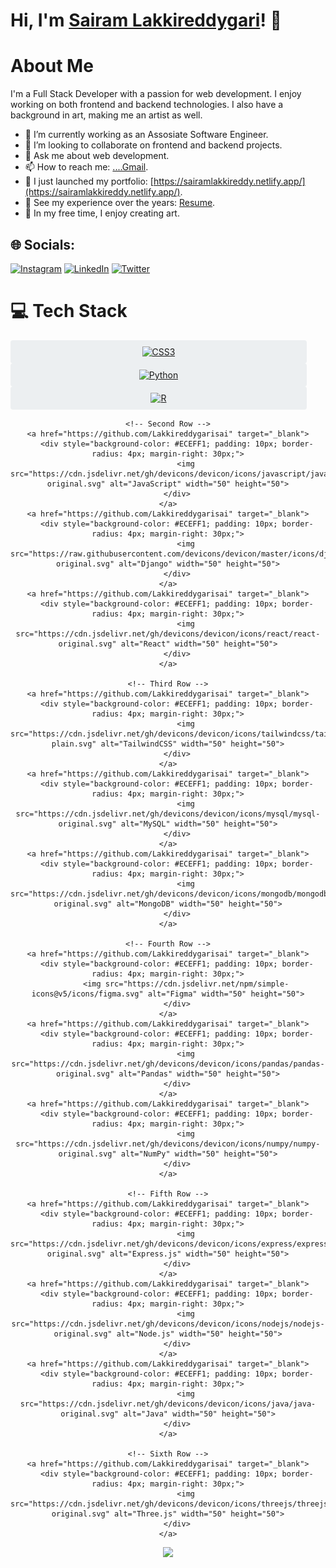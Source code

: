 # Hi, I'm [Sairam Lakkireddygari](https://sairamlakkireddy.netlify.app/)! 👋

<!--
**Lakkireddygarisai/Lakkireddygarisai** is a ✨ _special_ ✨ repository because its `README.md` (this file) appears on your GitHub profile.

Here are some ideas to get you started:

- 🔭 I’m currently working on ...
- 🌱 I’m currently learning ...
- 👯 I’m looking to collaborate on ...
- 🤔 I’m looking for help with ...
- 💬 Ask me about ...
- 📫 How to reach me: ...
- 😄 Pronouns: ...
- ⚡ Fun fact: ...
<img src="https://cdn.jsdelivr.net/npm/simple-icons@4.4.0/icons/django.svg" alt="Django" width="30" height="30">
-->
 # About Me
I'm a Full Stack Developer with a passion for web development. I enjoy working on both frontend and backend technologies. I also have a background in art, making me an artist as well.

- 🔭 I’m currently working as an Assosiate Software Engineer.
- 👯 I’m looking to collaborate on frontend and backend projects.
- 💬 Ask me about web development.
- 📫 How to reach me: [....Gmail](sairamsairamvivek@gmail.com).
- 🔭 I just launched my portfolio: [https://sairamlakkireddy.netlify.app/](https://sairamlakkireddy.netlify.app/).
- 💼 See my experience over the years: [Resume](https://drive.google.com/drive/u/0/my-drive).
- 🎨 In my free time, I enjoy creating art.

## 🌐 Socials:
[![Instagram](https://img.shields.io/badge/Instagram-%23E4405F.svg?logo=Instagram&logoColor=white)](https://instagram.com/https://www.instagram.com/sai_single1/) [![LinkedIn](https://img.shields.io/badge/LinkedIn-%230077B5.svg?logo=linkedin&logoColor=white)](https://linkedin.com/in/https://www.linkedin.com/in/sairam-lakkireddy/) [![Twitter](https://img.shields.io/badge/Twitter-%231DA1F2.svg?logo=Twitter&logoColor=white)](https://twitter.com/https://twitter.com/sairam12312) 

# 💻 Tech Stack


<!-- 💻 Tech Stack -->
<div align="center">
    <!-- First Row -->
    <a href="https://github.com/Lakkireddygarisai" target="_blank">
        <div style="background-color: #ECEFF1; padding: 10px; border-radius: 4px; margin-right: 30px;">
            <img src="https://cdn.jsdelivr.net/gh/devicons/devicon/icons/css3/css3-original.svg" alt="CSS3" width="50" height="50">
        </div>
    </a>
    <a href="https://github.com/Lakkireddygarisai" target="_blank">
        <div style="background-color: #ECEFF1; padding: 10px; border-radius: 4px; margin-right: 30px;">
            <img src="https://cdn.jsdelivr.net/gh/devicons/devicon/icons/python/python-original.svg" alt="Python" width="50" height="50">
        </div>
    </a>
    <a href="https://github.com/Lakkireddygarisai" target="_blank">
        <div style="background-color: #ECEFF1; padding: 10px; border-radius: 4px; margin-right: 30px;">
            <img src="https://cdn.jsdelivr.net/gh/devicons/devicon/icons/r/r-original.svg" alt="R" width="50" height="50">
        </div>
    </a>

    <!-- Second Row -->
    <a href="https://github.com/Lakkireddygarisai" target="_blank">
        <div style="background-color: #ECEFF1; padding: 10px; border-radius: 4px; margin-right: 30px;">
            <img src="https://cdn.jsdelivr.net/gh/devicons/devicon/icons/javascript/javascript-original.svg" alt="JavaScript" width="50" height="50">
        </div>
    </a>
    <a href="https://github.com/Lakkireddygarisai" target="_blank">
        <div style="background-color: #ECEFF1; padding: 10px; border-radius: 4px; margin-right: 30px;">
            <img src="https://raw.githubusercontent.com/devicons/devicon/master/icons/django/django-original.svg" alt="Django" width="50" height="50">
        </div>
    </a>
    <a href="https://github.com/Lakkireddygarisai" target="_blank">
        <div style="background-color: #ECEFF1; padding: 10px; border-radius: 4px; margin-right: 30px;">
            <img src="https://cdn.jsdelivr.net/gh/devicons/devicon/icons/react/react-original.svg" alt="React" width="50" height="50">
        </div>
    </a>

    <!-- Third Row -->
    <a href="https://github.com/Lakkireddygarisai" target="_blank">
        <div style="background-color: #ECEFF1; padding: 10px; border-radius: 4px; margin-right: 30px;">
            <img src="https://cdn.jsdelivr.net/gh/devicons/devicon/icons/tailwindcss/tailwindcss-plain.svg" alt="TailwindCSS" width="50" height="50">
        </div>
    </a>
    <a href="https://github.com/Lakkireddygarisai" target="_blank">
        <div style="background-color: #ECEFF1; padding: 10px; border-radius: 4px; margin-right: 30px;">
            <img src="https://cdn.jsdelivr.net/gh/devicons/devicon/icons/mysql/mysql-original.svg" alt="MySQL" width="50" height="50">
        </div>
    </a>
    <a href="https://github.com/Lakkireddygarisai" target="_blank">
        <div style="background-color: #ECEFF1; padding: 10px; border-radius: 4px; margin-right: 30px;">
            <img src="https://cdn.jsdelivr.net/gh/devicons/devicon/icons/mongodb/mongodb-original.svg" alt="MongoDB" width="50" height="50">
        </div>
    </a>

    <!-- Fourth Row -->
    <a href="https://github.com/Lakkireddygarisai" target="_blank">
        <div style="background-color: #ECEFF1; padding: 10px; border-radius: 4px; margin-right: 30px;">
            <img src="https://cdn.jsdelivr.net/npm/simple-icons@v5/icons/figma.svg" alt="Figma" width="50" height="50">
        </div>
    </a>
    <a href="https://github.com/Lakkireddygarisai" target="_blank">
        <div style="background-color: #ECEFF1; padding: 10px; border-radius: 4px; margin-right: 30px;">
            <img src="https://cdn.jsdelivr.net/gh/devicons/devicon/icons/pandas/pandas-original.svg" alt="Pandas" width="50" height="50">
        </div>
    </a>
    <a href="https://github.com/Lakkireddygarisai" target="_blank">
        <div style="background-color: #ECEFF1; padding: 10px; border-radius: 4px; margin-right: 30px;">
            <img src="https://cdn.jsdelivr.net/gh/devicons/devicon/icons/numpy/numpy-original.svg" alt="NumPy" width="50" height="50">
        </div>
    </a>

    <!-- Fifth Row -->
    <a href="https://github.com/Lakkireddygarisai" target="_blank">
        <div style="background-color: #ECEFF1; padding: 10px; border-radius: 4px; margin-right: 30px;">
            <img src="https://cdn.jsdelivr.net/gh/devicons/devicon/icons/express/express-original.svg" alt="Express.js" width="50" height="50">
        </div>
    </a>
    <a href="https://github.com/Lakkireddygarisai" target="_blank">
        <div style="background-color: #ECEFF1; padding: 10px; border-radius: 4px; margin-right: 30px;">
            <img src="https://cdn.jsdelivr.net/gh/devicons/devicon/icons/nodejs/nodejs-original.svg" alt="Node.js" width="50" height="50">
        </div>
    </a>
    <a href="https://github.com/Lakkireddygarisai" target="_blank">
        <div style="background-color: #ECEFF1; padding: 10px; border-radius: 4px; margin-right: 30px;">
            <img src="https://cdn.jsdelivr.net/gh/devicons/devicon/icons/java/java-original.svg" alt="Java" width="50" height="50">
        </div>
    </a>

    <!-- Sixth Row -->
    <a href="https://github.com/Lakkireddygarisai" target="_blank">
        <div style="background-color: #ECEFF1; padding: 10px; border-radius: 4px; margin-right: 30px;">
            <img src="https://cdn.jsdelivr.net/gh/devicons/devicon/icons/threejs/threejs-original.svg" alt="Three.js" width="50" height="50">
        </div>
    </a>
</div>













<div align="center">

![](https://github-readme-streak-stats.herokuapp.com/?user=Lakkireddygarisai&theme=default&hide_border=false)<br/>
</div>



